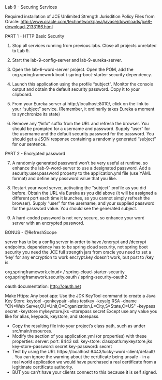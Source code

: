 

Lab 9 - Securing Services

Required installation of JCE Unlimited Strength Jurisdition Policy Files from Oracle:  http://www.oracle.com/technetwork/java/javase/downloads/jce8-download-2133166.html

PART 1 - HTTP Basic Security

1.  Stop all services running from previous labs.  Close all projects unrelated to Lab 9.

2.  Start the lab-9-config-server and lab-9-eureka-server.

3.  Open the lab-9-word-server project.  Open the POM, add the org.springframework.boot / spring-boot-starter-security dependency.

4.  Launch this application using the profile “subject”.  Monitor the console output and obtain the default security password.  Copy it to your clipboard.

5.  From your Eureka server at http://localhost:8010/, click on the link to your “subject” service.  (Remember, it ordinarily takes Eureka a moment to synchronize its state)  

6.  Remove any “/info” suffix from the URL and refresh the browser.  You should be prompted for a username and password.  Supply “user” for the username and the default security password for the password.  You should get a JSON response containing a randomly generated “subject” for our sentence.

PART 2 - Encrypted password

7.  A randomly generated password won’t be very useful at runtime, so enhance the lab-9-word-server to use a designated password.  Add a security.user.password property to the application.yml file (use YAML format) and define any password value that you like.

8.  Restart your word server, activating the “subject” profile as you did before.  Obtain the URL via Eureka as you did above (it will be assigned a different port each time it launches, so you cannot simply refresh the browser).  Supply “user” for the username, and your supplied password for the password value.  You should see the generated subject.

9.  A hard-coded password is not very secure, so enhance your word server with an encrypted password.



BONUS - @RefreshScope



server has to be a config server in order to have /encrypt and /decrypt endpoints.
dependency has to be spring cloud security, not spring boot security
you need the JCE full strength jars from oracle
you need to set a ‘key’ for any encryption to work encrypt.key doesn’t work, but post to /key is.



org.springframework.cloud< / spring-cloud-starter-security
org.springframework.security.oauth / spring-security-oauth2

oauth documentation:  http://oauth.net

Make Https:
Any boot app: 
Use the JDK KeyTool command to create a Java Key Store:
keytool -genkeypair -alias testkey -keyalg RSA -dname "CN=Web Server,OU=Unit,O=Organization,L=City,S=State,C=US" -keypass secret -keystore mykeystore.jks -storepass secret
Except use any value you like for alias, keypads, keystore, and storepass.
- Copy the resulting file into your project’s class path, such as under src/main/resources.
- Modify the section of you application.yml (or properties) with these properties:
server:
  port: 8443
  ssl:
    key-store: classpath:mykeystore.jks
    key-store-password: secret
    key-password: secret  
- Test by using the URL https://localhost:8443/lucky-word-client/default/ .  You can ignore the warning about the certificate being unsafe - in a real world application we would have purchased a real certificate from a legitimate certificate authority.
- BUT you can’t have your clients connect to this because it is self signed.
  


